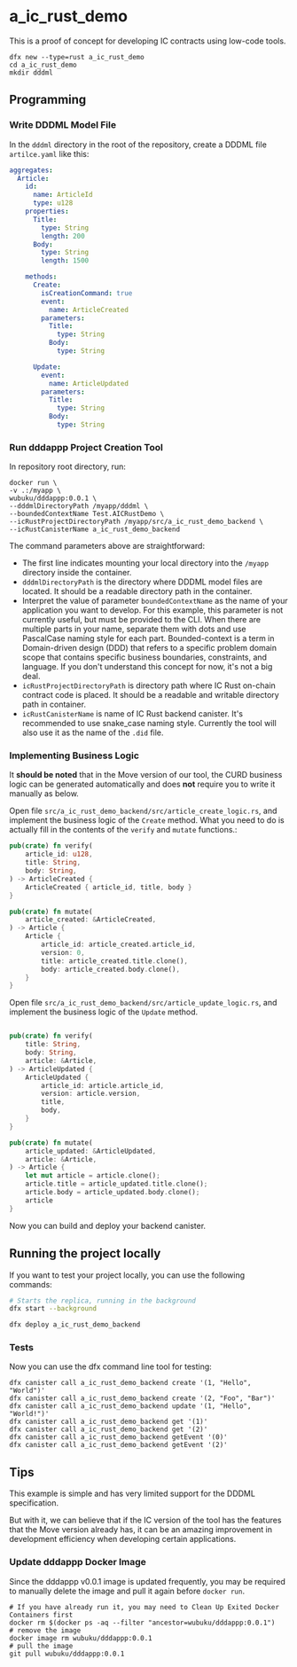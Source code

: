 # a_ic_rust_demo

This is a proof of concept for developing IC contracts using low-code tools.

```shell
dfx new --type=rust a_ic_rust_demo
cd a_ic_rust_demo
mkdir dddml
```

## Programming

### Write DDDML Model File

In the `dddml` directory in the root of the repository, create a DDDML file `artilce.yaml` like this:

```yaml
aggregates:
  Article:
    id:
      name: ArticleId
      type: u128
    properties:
      Title:
        type: String
        length: 200
      Body:
        type: String
        length: 1500

    methods:
      Create:
        isCreationCommand: true
        event:
          name: ArticleCreated
        parameters:
          Title:
            type: String
          Body:
            type: String

      Update:
        event:
          name: ArticleUpdated
        parameters:
          Title:
            type: String
          Body:
            type: String
```

### Run dddappp Project Creation Tool

In repository root directory, run:

```shell
docker run \
-v .:/myapp \
wubuku/dddappp:0.0.1 \
--dddmlDirectoryPath /myapp/dddml \
--boundedContextName Test.AICRustDemo \
--icRustProjectDirectoryPath /myapp/src/a_ic_rust_demo_backend \
--icRustCanisterName a_ic_rust_demo_backend
```


The command parameters above are straightforward:

* The first line indicates mounting your local directory into the `/myapp` directory inside the container.
* `dddmlDirectoryPath` is the directory where DDDML model files are located. It should be a readable directory path in the container.
* Interpret the value of parameter `boundedContextName` as the name of your application you want to develop. For this example, this parameter is not currently useful, but must be provided to the CLI. When there are multiple parts in your name, separate them with dots and use PascalCase naming style for each part. Bounded-context is a term in Domain-driven design (DDD) that refers to a specific problem domain scope that contains specific business boundaries, constraints, and language. If you don't understand this concept for now, it's not a big deal.
* `icRustProjectDirectoryPath` is directory path where IC Rust on-chain contract code is placed. It should be a readable and writable directory path in container.
* `icRustCanisterName` is name of IC Rust backend canister. It's recommended to use snake_case naming style. Currently the tool will also use it as the name of the `.did` file.


### Implementing Business Logic

It **should be noted** that in the Move version of our tool, the CURD business logic can be generated automatically and does **not** require you to write it manually as below.

Open file `src/a_ic_rust_demo_backend/src/article_create_logic.rs`, and implement the business logic of the `Create` method.
What you need to do is actually fill in the contents of the `verify` and `mutate` functions.:

```rust
pub(crate) fn verify(
    article_id: u128,
    title: String,
    body: String,
) -> ArticleCreated {
    ArticleCreated { article_id, title, body }
}

pub(crate) fn mutate(
    article_created: &ArticleCreated,
) -> Article {
    Article {
        article_id: article_created.article_id,
        version: 0,
        title: article_created.title.clone(),
        body: article_created.body.clone(),
    }
}
```

Open file `src/a_ic_rust_demo_backend/src/article_update_logic.rs`, and implement the business logic of the `Update` method.

```rust

pub(crate) fn verify(
    title: String,
    body: String,
    article: &Article,
) -> ArticleUpdated {
    ArticleUpdated {
        article_id: article.article_id,
        version: article.version,
        title,
        body,
    }
}

pub(crate) fn mutate(
    article_updated: &ArticleUpdated,
    article: &Article,
) -> Article {
    let mut article = article.clone();
    article.title = article_updated.title.clone();
    article.body = article_updated.body.clone();
    article
}
```

Now you can build and deploy your backend canister.


## Running the project locally

If you want to test your project locally, you can use the following commands:

```bash
# Starts the replica, running in the background
dfx start --background

dfx deploy a_ic_rust_demo_backend
```

### Tests

Now you can use the dfx command line tool for testing:

```shell
dfx canister call a_ic_rust_demo_backend create '(1, "Hello", "World")'
dfx canister call a_ic_rust_demo_backend create '(2, "Foo", "Bar")'
dfx canister call a_ic_rust_demo_backend update '(1, "Hello", "World!")'
dfx canister call a_ic_rust_demo_backend get '(1)'
dfx canister call a_ic_rust_demo_backend get '(2)'
dfx canister call a_ic_rust_demo_backend getEvent '(0)'
dfx canister call a_ic_rust_demo_backend getEvent '(2)'
```

## Tips

This example is simple and has very limited support for the DDDML specification.

But with it, we can believe that if the IC version of the tool has the features that the Move version already has, 
it can be an amazing improvement in development efficiency when developing certain applications.

### Update dddappp Docker Image

Since the dddappp v0.0.1 image is updated frequently, you may be required to manually delete the image and pull it again before `docker run`.

```shell
# If you have already run it, you may need to Clean Up Exited Docker Containers first
docker rm $(docker ps -aq --filter "ancestor=wubuku/dddappp:0.0.1")
# remove the image
docker image rm wubuku/dddappp:0.0.1
# pull the image
git pull wubuku/dddappp:0.0.1
```


